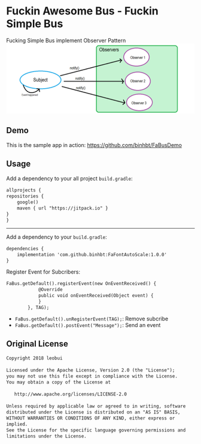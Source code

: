 
Fuckin Awesome Bus - Fuckin Simple Bus
=================

Fucking Simple Bus implement Observer Pattern
![Demo](https://github.com/binhbt/FaBus/raw/master/observer.png)

Demo
-------
This is the sample app in action:
https://github.com/binhbt/FaBusDemo


Usage
-------
Add a dependency to your all project `build.gradle`:

    allprojects {
    repositories {
        google()
        maven { url "https://jitpack.io" }
    }
    }

-------
Add a dependency to your `build.gradle`:

    dependencies {
        implementation 'com.github.binhbt:FaFontAutoScale:1.0.0'
    }


Register Event for Subcribers:

```
FaBus.getDefault().registerEvent(new OnEventReceived() {
            @Override
            public void onEventReceived(Object event) {
            }
        }, TAG);
```
 - `FaBus.getDefault().unRegisterEvent(TAG);`: Remove subcribe
 - `FaBus.getDefault().postEvent("Message");`: Send an event
 

Original License
-------

    Copyright 2018 leobui

    Licensed under the Apache License, Version 2.0 (the "License");
    you may not use this file except in compliance with the License.
    You may obtain a copy of the License at

       http://www.apache.org/licenses/LICENSE-2.0

    Unless required by applicable law or agreed to in writing, software
    distributed under the License is distributed on an "AS IS" BASIS,
    WITHOUT WARRANTIES OR CONDITIONS OF ANY KIND, either express or implied.
    See the License for the specific language governing permissions and
    limitations under the License.




